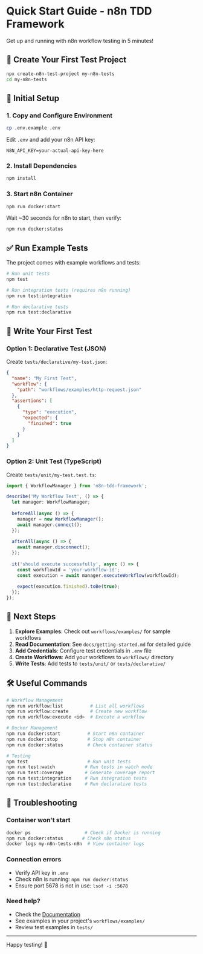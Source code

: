 # Quick Start Guide - n8n TDD Framework

Get up and running with n8n workflow testing in 5 minutes!

## 🚀 Create Your First Test Project

```bash
npx create-n8n-test-project my-n8n-tests
cd my-n8n-tests
```

## 🔧 Initial Setup

### 1. Copy and Configure Environment

```bash
cp .env.example .env
```

Edit `.env` and add your n8n API key:
```env
N8N_API_KEY=your-actual-api-key-here
```

### 2. Install Dependencies

```bash
npm install
```

### 3. Start n8n Container

```bash
npm run docker:start
```

Wait ~30 seconds for n8n to start, then verify:
```bash
npm run docker:status
```

## ✅ Run Example Tests

The project comes with example workflows and tests:

```bash
# Run unit tests
npm test

# Run integration tests (requires n8n running)
npm run test:integration

# Run declarative tests
npm run test:declarative
```

## 📝 Write Your First Test

### Option 1: Declarative Test (JSON)

Create `tests/declarative/my-test.json`:

```json
{
  "name": "My First Test",
  "workflow": {
    "path": "workflows/examples/http-request.json"
  },
  "assertions": [
    {
      "type": "execution",
      "expected": {
        "finished": true
      }
    }
  ]
}
```

### Option 2: Unit Test (TypeScript)

Create `tests/unit/my-test.test.ts`:

```typescript
import { WorkflowManager } from 'n8n-tdd-framework';

describe('My Workflow Test', () => {
  let manager: WorkflowManager;
  
  beforeAll(async () => {
    manager = new WorkflowManager();
    await manager.connect();
  });
  
  afterAll(async () => {
    await manager.disconnect();
  });
  
  it('should execute successfully', async () => {
    const workflowId = 'your-workflow-id';
    const execution = await manager.executeWorkflow(workflowId);
    
    expect(execution.finished).toBe(true);
  });
});
```

## 🎯 Next Steps

1. **Explore Examples**: Check out `workflows/examples/` for sample workflows
2. **Read Documentation**: See `docs/getting-started.md` for detailed guide
3. **Add Credentials**: Configure test credentials in `.env` file
4. **Create Workflows**: Add your workflows to `workflows/` directory
5. **Write Tests**: Add tests to `tests/unit/` or `tests/declarative/`

## 🛠️ Useful Commands

```bash
# Workflow Management
npm run workflow:list          # List all workflows
npm run workflow:create        # Create new workflow
npm run workflow:execute <id>  # Execute a workflow

# Docker Management
npm run docker:start          # Start n8n container
npm run docker:stop           # Stop n8n container
npm run docker:status         # Check container status

# Testing
npm test                      # Run unit tests
npm run test:watch           # Run tests in watch mode
npm run test:coverage        # Generate coverage report
npm run test:integration     # Run integration tests
npm run test:declarative     # Run declarative tests
```

## 🐛 Troubleshooting

### Container won't start
```bash
docker ps                    # Check if Docker is running
npm run docker:status       # Check n8n status
docker logs my-n8n-tests-n8n  # View container logs
```

### Connection errors
- Verify API key in `.env`
- Check n8n is running: `npm run docker:status`
- Ensure port 5678 is not in use: `lsof -i :5678`

### Need help?
- Check the [Documentation](https://github.com/pvdyck/n8n-tdd-framework)
- See examples in your project's `workflows/examples/`
- Review test examples in `tests/`

---

Happy testing! 🎉